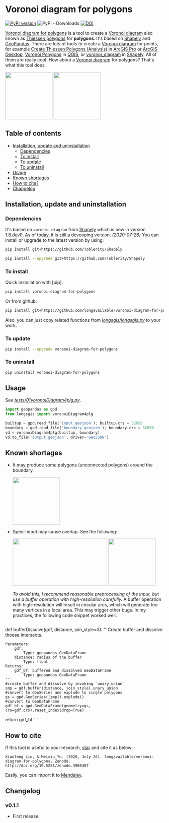                              
# Voronoi diagram for polygons

[![PyPI version](https://badge.fury.io/py/voronoi-diagram-for-polygons.svg)](https://badge.fury.io/py/voronoi-diagram-for-polygons)
![PyPI - Downloads](https://img.shields.io/pypi/dm/voronoi-diagram-for-polygons)
[![DOI](https://zenodo.org/badge/DOI/10.5281/zenodo.3960407.svg)](https://doi.org/10.5281/zenodo.3960407)

[Voronoi diagram for polygons] is a tool to create a [Voronoi diagram] also known as [Thiessen polygons] for **polygons**. It's based on [Shapely] and [GeoPandas]. There are lots of tools to create a [Voronoi diagram] for points, for example [Create Thiessen Polygons (Analysis)] in [ArcGIS Pro] or [ArcGIS Desktop], [Voronoi Polygons] in [QGIS], or [voronoi_diagram] in [Shapely]. All of them are really cool. How about a [Voronoi diagram] for polygons? That's what this tool does.

<p float="left">
<img width="150" height="150" src="https://github.com/longavailable/voronoi-diagram-for-polygons/raw/master/docs/pics/inputs.png"/>
<img width="150" height="150" src="https://github.com/longavailable/voronoi-diagram-for-polygons/raw/master/docs/pics/outputs.png"/>
</p>

## Table of contents
- [Installation, update and uninstallation](#installation--update-and-uninstallation)
	* [Dependencies](#dependencies)
  * [To install](#to-install)
  * [To update](#to-update)
  * [To uninstall](#to-uninstall)
- [Usage](#usage)
- [Known shortages](#known-shortages)
- [How to cite?](#how-to-cite)
- [Changelog](#changelog)

## Installation, update and uninstallation

### Dependencies

It's based on `voronoi_diagram` from [Shapely] which is new in version 1.8.dev0. As of today, it is still a deveoping version. *(2020-07-26)* You can install or upgrade to the latest version by using:

```bash
pip install git+https://github.com/Toblerity/Shapely
```

```bash
pip install --upgrade git+https://github.com/Toblerity/Shapely
```

### To install

Quick installation with [pip]:
```bash
pip install voronoi-diagram-for-polygons
```
Or from github:
```bash
pip install git+https://github.com/longavailable/voronoi-diagram-for-polygons
```
Also, you can just copy related functions from *[longsgis/longsgis.py]* to your work.

### To update

```bash
pip install --upgrade voronoi-diagram-for-polygons
```

### To uninstall

```bash
pip uninstall voronoi-diagram-for-polygons
```

## Usage

See *[tests/01voronoiDiagram4plg.py]*.
```python
import geopandas as gpd
from longsgis import voronoiDiagram4plg

builtup = gpd.read_file('input.geojson'); builtup.crs = 32650
boundary = gpd.read_file('boundary.geojson'); boundary.crs = 32650
vd = voronoiDiagram4plg(builtup, boundary)
vd.to_file('output.geojson', driver='GeoJSON')
```

## Known shortages

- It may produce some polygons (unconnected polygons) around the boundary.

	<img width="150" height="150" src="https://github.com/longavailable/voronoi-diagram-for-polygons/raw/master/docs/pics/bug001.png"/>

- Specil input may cause overlap. See the following:

	<p float="left">
	<img width="300" height="150" src="https://github.com/longavailable/voronoi-diagram-for-polygons/raw/master/docs/pics/bug002_input.png"/>
	<img width="150" height="150" src="https://github.com/longavailable/voronoi-diagram-for-polygons/raw/master/docs/pics/bug002_output.png"/>
	</p>
	
	*To avoid this, I recommend reasonable preprocessing of the input, but use a buffer operation with high-resolution carefully.* A buffer operation with high-resolution will result in circular arcs, which will generate too many vertices in a local area. This may trigger other bugs. In my practices, the following code snippet worked well.
	
	```python
def bufferDissolve(gdf, distance, join_style=3):
	'''Create buffer and dissolve thoese intersects.
	
	Parameters:
		gdf: 
			Type: geopandas.GeoDataFrame
		distance: radius of the buffer
			Type: float
	Returns:
		gdf_bf: buffered and dissolved GeoDataFrame
			Type: geopandas.GeoDataFrame
	'''
	#create buffer and dissolve by invoking `unary_union`
	smp = gdf.buffer(distance, join_style).unary_union
	#convert to GeoSeries and explode to single polygons
	gs = gpd.GeoSeries([smp]).explode()
	#convert to GeoDataFrame
	gdf_bf = gpd.GeoDataFrame(geometry=gs, crs=gdf.crs).reset_index(drop=True)
return gdf_bf
	```
	
## How to cite

If this tool is useful to your research, 
<a class="github-button" href="https://github.com/longavailable/voronoi-diagram-for-polygons" aria-label="Star longavailable/voronoi-diagram-for-polygons on GitHub">star</a> and cite it as below:
```
Xiaolong Liu, & Meixiu Yu. (2020, July 26). longavailable/voronoi-diagram-for-polygons. Zenodo. 
http://doi.org/10.5281/zenodo.3960407
```
Easily, you can import it to 
<a href="https://www.mendeley.com/import/?url=https://zenodo.org/record/3960407"><i class="fa fa-external-link"></i> Mendeley</a>.

## Changelog

### v0.1.1

- First release.


[Voronoi diagram for polygons]: https://github.com/longavailable/voronoi-diagram-for-polygons
[Voronoi diagram]: https://en.wikipedia.org/wiki/Voronoi_diagram
[Thiessen polygons]: https://en.wikipedia.org/wiki/Voronoi_diagram
[Shapely]: https://shapely.readthedocs.io/en/latest/
[GeoPandas]: https://geopandas.org/index.html
[Create Thiessen Polygons (Analysis)]: https://pro.arcgis.com/en/pro-app/tool-reference/analysis/create-thiessen-polygons.htm
[ArcGIS Pro]: https://www.esri.com/en-us/arcgis/products/arcgis-pro/overview
[ArcGIS Desktop]: https://desktop.arcgis.com/en/
[Voronoi polygons]: https://docs.qgis.org/3.10/en/docs/user_manual/processing_algs/qgis/vectorgeometry.html#voronoi-polygons
[QGIS]: https://qgis.org/en/site/
[voronoi_diagram]: https://shapely.readthedocs.io/en/latest/manual.html?#voronoi-diagram
[longsgis/longsgis.py]: https://github.com/longavailable/voronoi-diagram-for-polygons/raw/master/longsgis/longsgis.py
[tests/01voronoiDiagram4plg.py]: https://github.com/longavailable/voronoi-diagram-for-polygons/raw/master/tests/01voronoiDiagram4plg.py

